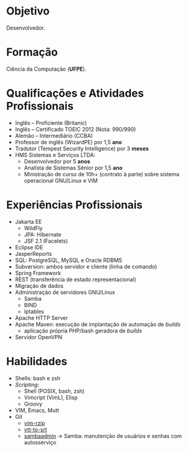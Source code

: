 # Objetivo

Desenvolvedor.

# Formação

Ciência da Computação (**UFPE**).

# Qualificações e Atividades Profissionais

- Inglês – Proficiente (Britanic)
- Inglês – Certificado TOEIC 2012 (Nota: 990/990)
- Alemão – Intermediário (CCBA)
- Professor de inglês (WizardPE) por 1,5 **ano**
- Tradutor (Tempest Security Intelligence) por 3 **meses**
- HMS Sistemas e Serviços LTDA:
  - Desenvolvedor por 5 **anos**
  - Analista de Sistemas Sênior por 1,5 **ano**
  - Ministração de curso de 10h+ (contrato à parte) sobre sistema operacional
    GNU/Linux e VIM

# Experiências Profissionais

- Jakarta EE
  - WildFly
  - JPA: Hibernate
  - JSF 2.1 (Facelets)
- Eclipse IDE
- JasperReports
- SQL: PostgreSQL, MySQL e Oracle RDBMS
- Subversion: ambos servidor e cliente (linha de comando)
- Spring Framework
- REST (transferência de estado representacional)
- Migração de dados
- Administração de servidores GNU/Linux
  - Samba
  - BIND
  - Iptables
- Apache HTTP Server
- Apache Maven: execução de implantação de automação de *builds*
  - aplicação própria PHP/bash geradora de *builds*
- Servidor OpenVPN

# Habilidades

- Shells: bash e zsh
- *Scripting*:
  - Shell (POSIX, bash, zsh)
  - Vimcript (VimL), Elisp
  - Groovy
- VIM, Emacs, Mutt
- Git
  - [vim-rzip](https://github.com/lbrayner/vim-rzip)
  - [vtt-to-srt](https://github.com/lbrayner/vtt-to-srt)
  - [sambaadmin](https://github.com/lbrayner/sambaadmin) → Samba: manutenção
      de usuários e senhas com autosserviço
